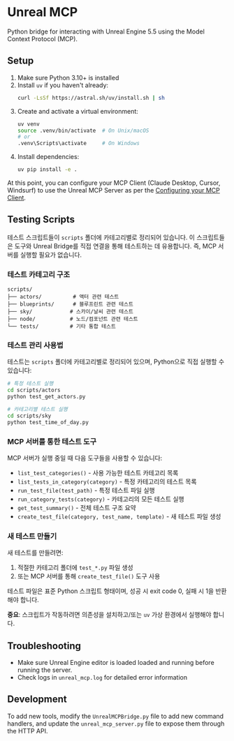 # Unreal MCP

Python bridge for interacting with Unreal Engine 5.5 using the Model Context Protocol (MCP).

## Setup

1. Make sure Python 3.10+ is installed
2. Install `uv` if you haven't already:
   ```bash
   curl -LsSf https://astral.sh/uv/install.sh | sh
   ```
3. Create and activate a virtual environment:
   ```bash
   uv venv
   source .venv/bin/activate  # On Unix/macOS
   # or
   .venv\Scripts\activate     # On Windows
   ```
4. Install dependencies:
   ```bash
   uv pip install -e .
   ```

At this point, you can configure your MCP Client (Claude Desktop, Cursor, Windsurf) to use the Unreal MCP Server as per the [Configuring your MCP Client](README.md#configuring-your-mcp-client).

## Testing Scripts

테스트 스크립트들이 `scripts` 폴더에 카테고리별로 정리되어 있습니다. 이 스크립트들은 도구와 Unreal Bridge를 직접 연결을 통해 테스트하는 데 유용합니다. 즉, MCP 서버를 실행할 필요가 없습니다.

### 테스트 카테고리 구조

```
scripts/
├── actors/          # 액터 관련 테스트
├── blueprints/      # 블루프린트 관련 테스트
├── sky/            # 스카이/날씨 관련 테스트
├── node/           # 노드/컴포넌트 관련 테스트
└── tests/          # 기타 통합 테스트
```

### 테스트 관리 사용법

테스트는 `scripts` 폴더에 카테고리별로 정리되어 있으며, Python으로 직접 실행할 수 있습니다:

```bash
# 특정 테스트 실행
cd scripts/actors
python test_get_actors.py

# 카테고리별 테스트 실행
cd scripts/sky  
python test_time_of_day.py
```

### MCP 서버를 통한 테스트 도구

MCP 서버가 실행 중일 때 다음 도구들을 사용할 수 있습니다:

- `list_test_categories()` - 사용 가능한 테스트 카테고리 목록
- `list_tests_in_category(category)` - 특정 카테고리의 테스트 목록
- `run_test_file(test_path)` - 특정 테스트 파일 실행
- `run_category_tests(category)` - 카테고리의 모든 테스트 실행
- `get_test_summary()` - 전체 테스트 구조 요약
- `create_test_file(category, test_name, template)` - 새 테스트 파일 생성

### 새 테스트 만들기

새 테스트를 만들려면:

1. 적절한 카테고리 폴더에 `test_*.py` 파일 생성
2. 또는 MCP 서버를 통해 `create_test_file()` 도구 사용

테스트 파일은 표준 Python 스크립트 형태이며, 성공 시 exit code 0, 실패 시 1을 반환해야 합니다.

**중요**: 스크립트가 작동하려면 의존성을 설치하고/또는 `uv` 가상 환경에서 실행해야 합니다.


## Troubleshooting

- Make sure Unreal Engine editor is loaded loaded and running before running the server.
- Check logs in `unreal_mcp.log` for detailed error information

## Development

To add new tools, modify the `UnrealMCPBridge.py` file to add new command handlers, and update the `unreal_mcp_server.py` file to expose them through the HTTP API. 